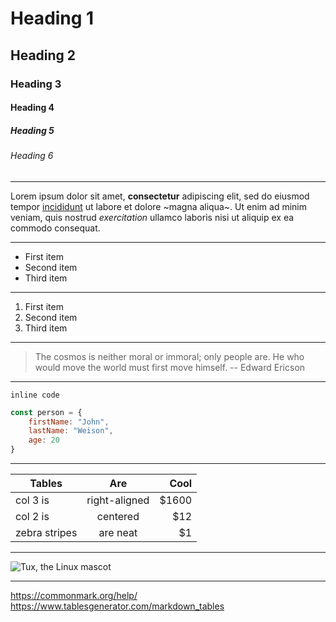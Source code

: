
# Heading 1
## Heading 2
### Heading 3
#### Heading 4
##### Heading 5
###### Heading 6

---

Lorem ipsum dolor sit amet, **consectetur** adipiscing elit, sed do eiusmod tempor [incididunt](https://google.com) ut labore et dolore ~magna aliqua~. Ut enim ad minim veniam, quis nostrud *exercitation* ullamco laboris nisi ut aliquip ex ea commodo consequat.

---

- First item
- Second item
- Third item

---

1. First item
2. Second item
3. Third item

---

> The cosmos is neither moral or immoral; only people are. He who would move the world must first move himself.
-- Edward Ericson

---

`inline code`

```javascript
const person = {
    firstName: "John",
    lastName: "Weison",
    age: 20
}
```

---

| Tables        | Are           | Cool  |
| ------------- |:-------------:| -----:|
| col 3 is      | right-aligned | $1600 |
| col 2 is      | centered      |   $12 |
| zebra stripes | are neat      |    $1 |

---

![Tux, the Linux mascot](https://unsplash.com/photos/C7NhAe1zhbw/download?force=true&w=1920)

---

<https://commonmark.org/help/>
<https://www.tablesgenerator.com/markdown_tables>
